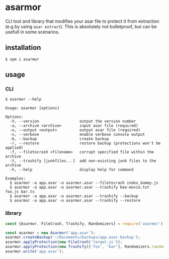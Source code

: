 # asarmor
CLI tool and library that modifies your asar file to protect it from extraction (e.g by using `asar extract`).
This is absolutely not bulletproof, but can be usefull in some scenarios.

## installation
`$ npm i asarmor`

## usage
### CLI
```
$ asarmor --help

Usage: asarmor [options]

Options:
  -V, --version                  output the version number
  -a, --archive <archive>        input asar file (required)
  -o, --output <output>          output asar file (required)
  -v, --verbose                  enable verbose console output
  -b, --backup                   create backup
  -r, --restore                  restore backup (protections won't be applied)
  -f, --filetocrash <filename>   corrupt specified file within the archive    
  -t, --trashify [junkfiles...]  add non-existing junk files to the archive   
  -h, --help                     display help for command

Examples:
  $ asarmor -a app.asar -o asarmor.asar --filetocrash index_dummy.js
  $ asarmor -a app.asar -o asarmor.asar --trashify bee-movie.txt foo.js bar.ts
  $ asarmor -a app.asar -o asarmor.asar --trashify --backup
  $ asarmor -a app.asar -o asarmor.asar --trashify --restore
```
### library
```javascript
const {Asarmor, FileCrash, Trashify, Randomizers} = require('asarmor');

const asarmor = new Asarmor('app.asar');
asarmor.createBackup('~/Documents/backups/app.asar.backup');
asarmor.applyProtection(new FileCrash('target.js'));
asarmor.applyProtection(new Trashify(['foo', 'bar'], Randomizers.randomExtension));
asarmor.write('app.asar');
```
